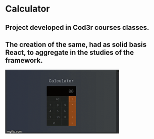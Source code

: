# Calculator

## Project developed in Cod3r courses classes.

## The creation of the same, had as solid basis React, to aggregate in the studies of the framework.

![Calculator](https://github.com/Brunobouv/calculator/blob/master/calculator.gif)
